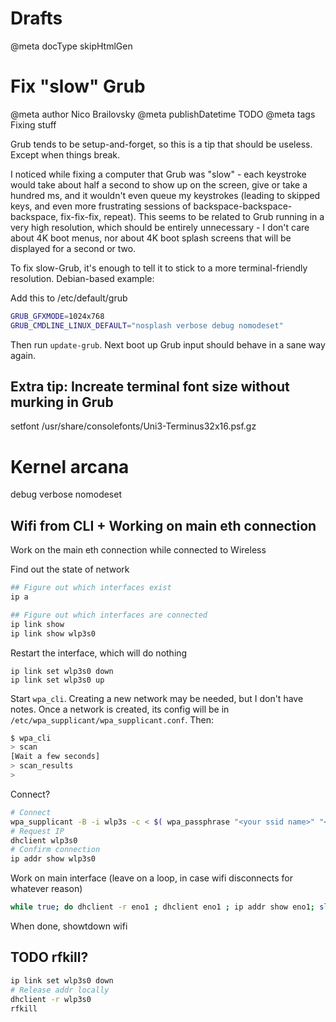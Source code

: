 # Drafts

@meta docType skipHtmlGen


# Fix "slow" Grub

@meta author Nico Brailovsky
@meta publishDatetime TODO
@meta tags Fixing stuff

Grub tends to be setup-and-forget, so this is a tip that should be useless. Except when things break.


I noticed while fixing a computer that Grub was "slow" - each keystroke would take about half a second to show up on the screen, give or take a hundred ms, and it wouldn't even queue my keystrokes (leading to skipped keys, and even more frustrating sessions of backspace-backspace-backspace, fix-fix-fix, repeat). This seems to be related to Grub running in a very high resolution, which should be entirely unnecessary - I don't care about 4K boot menus, nor about 4K boot splash screens that will be displayed for a second or two.

To fix slow-Grub, it's enough to tell it to stick to a more terminal-friendly resolution. Debian-based example:


Add this to /etc/default/grub

```bash
GRUB_GFXMODE=1024x768
GRUB_CMDLINE_LINUX_DEFAULT="nosplash verbose debug nomodeset"
```

Then run `update-grub`. Next boot up Grub input should behave in a sane way again.

## Extra tip: Increate terminal font size without murking in Grub

setfont /usr/share/consolefonts/Uni3-Terminus32x16.psf.gz



# Kernel arcana
debug verbose nomodeset



## Wifi from CLI + Working on main eth connection

Work on the main eth connection while connected to Wireless

Find out the state of network

```bash
## Figure out which interfaces exist
ip a

## Figure out which interfaces are connected
ip link show
ip link show wlp3s0
```

Restart the interface, which will do nothing

```
ip link set wlp3s0 down
ip link set wlp3s0 up
```

Start `wpa_cli`. Creating a new network may be needed, but I don't have notes. Once a network is created, its config will be in `/etc/wpa_supplicant/wpa_supplicant.conf`. Then:

```bash
$ wpa_cli
> scan
[Wait a few seconds]
> scan_results
> 
```

Connect?

```bash
# Connect
wpa_supplicant -B -i wlp3s -c < $( wpa_passphrase "<your ssid name>" "<password>" )
# Request IP
dhclient wlp3s0
# Confirm connection
ip addr show wlp3s0
```


Work on main interface (leave on a loop, in case wifi disconnects for whatever reason)

```bash
while true; do dhclient -r eno1 ; dhclient eno1 ; ip addr show eno1; sleep 1; echo "DONE"; done 
```

When done, showtdown wifi


## TODO rfkill?

```bash
ip link set wlp3s0 down
# Release addr locally
dhclient -r wlp3s0
rfkill
```

